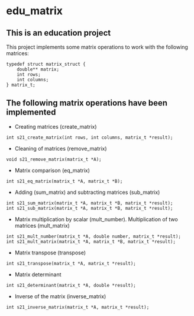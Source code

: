 # edu_matrix
## This is an education project
This project implements some matrix operations to work with the following matrices:
```
typedef struct matrix_struct {
    double** matrix;
    int rows;
    int columns;
} matrix_t;
```
## The following matrix operations have been implemented
- Creating matrices (create_matrix)
```
int s21_create_matrix(int rows, int columns, matrix_t *result);
```
- Cleaning of matrices (remove_matrix)
```
void s21_remove_matrix(matrix_t *A);
```
- Matrix comparison (eq_matrix)
```
int s21_eq_matrix(matrix_t *A, matrix_t *B);
```
- Adding (sum_matrix) and subtracting matrices (sub_matrix)
```
int s21_sum_matrix(matrix_t *A, matrix_t *B, matrix_t *result);
int s21_sub_matrix(matrix_t *A, matrix_t *B, matrix_t *result);
```
- Matrix multiplication by scalar (mult_number). Multiplication of two matrices (mult_matrix)
```
int s21_mult_number(matrix_t *A, double number, matrix_t *result);
int s21_mult_matrix(matrix_t *A, matrix_t *B, matrix_t *result);
```
- Matrix transpose (transpose)
```
int s21_transpose(matrix_t *A, matrix_t *result);
```
- Matrix determinant
```
int s21_determinant(matrix_t *A, double *result);
```
- Inverse of the matrix (inverse_matrix)
```
int s21_inverse_matrix(matrix_t *A, matrix_t *result);
```
